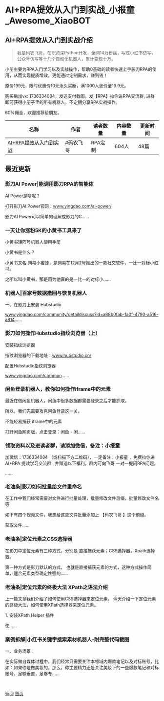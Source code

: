 # AI+RPA提效从入门到实战_小报童_Awesome_XiaoBOT

## AI+RPA提效从入门到实战介绍
> 我是码农飞哥，在职资深Python开发，全网14万粉丝，写过小红书仿写，公众号仿写等十几个自动化机器人，累计变现十万。    
    
小册主要为RPA入门学习以及实战操作，帮助0基础的读者快速上手影刀RPA的使用，从而实现提质增效，更能通过定制需求，赚到钱！    
    
原价199元，限时优惠价10元永久买断，满1000人涨价至19.9元。    
    
购买后加vx: 1736334084，发送支付截图，发【RPA】拉你进RPA交流群, 进群即可获得小册子里的所有机器人，不定期分享RPA实战操作。    
    
60%佣金，欢迎推荐给朋友。  
  


|名称|作者|读者数量|内容数量|更新时间|
|---|---|---|---|---|
|[AI+RPA提效从入门到实战](https://xiaobot.net/p/feige1024?refer=0b133df9-27dc-423b-8101-639049001c13)|#码农飞哥 | RPA定制|604人|48篇|2025-01-21|

## 最近更新
### 影刀AI Power|能调用影刀RPA的智能体

AI Power是啥呢？

打开影刀AI Power官网：www.yingdao.com/ai-power/

影刀AI Power可以简单的理解成影刀的C......

### 一天让你涨粉5K的小黄书工具来了

小黄书矩阵号机器人使用手册

小黄书是什么？

小黄书又名 网易小蜜蜂，是网易在12月2号推出的一款社交软件，一比一对标小红书。

之所以叫小黄书，那是因为他真的是一比一的对标小......

### 机器人|百家号数据撤回与恢复机器人

一、在影刀上安装 Hubstudio

www.yingdao.com/community/detaildiscuss?id=a88b0fab-1a0f-4790-a516-a814......

### 影刀如何操作Hubstudio指纹浏览器（上）

安装指纹浏览器

指纹浏览器的下载地址：www.hubstudio.cn/

配置Hubstudio指纹浏览器

www.yingdao.com/commun......

### 闲鱼登录机器人，教你如何操作iframe中的元素

最近在做闲鱼机器人，闲鱼中很多数据都需要登录之后才能抓取。

所以，我们先需要攻克闲鱼登录这一关。

不能轻易捕获 iframe中的元素

打开闲鱼网页版，点击登录：闲鱼 - 闲......

### 领取资料以及进读者群，请添加微信，备注：小报童

加微信：1736334084 （或扫描下方二维码），一定备注：小报童 ，免费拉你进 AI+RPA 提效学习交流群 , 并赠送以下福利，群内可向飞哥
一对一提问RPA问题。

......

### 老油条|影刀如何批量给文件重命名

在工作中我们经常需要对文件进行批量处理，批量修改文件后缀，批量修改文件名等

如下有四个视频文件，我想给这些文件批量添加上 【码农飞哥 】这个前缀。

获取文件......

### 老油条|定位元素之CSS选择器

在影刀中定位元素有三种方式，分别是 直接捕获元素；CSS选择器，Xpath选择器。

第一种方式是影刀默认的方式， 也就是直接捕获元素的方式，这种方式操作简单，适合元素类型确定性强的......

### 老油条|定位元素的终极大法 XPath之语法介绍

上一篇文章我们介绍了如何使用CSS选择器来定位元素， 今天介绍一下定位元素的终极大法，如何使用XPath选择器来定位元素。

1\. 安装XPath Helper 插件

使......

### 案例拆解|小红书关键字搜索素材机器人-附完整代码截图

一、业务场景：

在实际做自媒体过程中，我们经常只需要关注本领域内爆款笔记以及对标账号，比如：如果你是做美妆的，那么，你主要精力还是关注美妆下的一些爆款笔记和对标账号。足够垂直，足够专......


<a href="https://github.com/Reno9527/awesome-xiaobot" style="color: white; text-decoration: none;">awesome-xiaobot</a>

返回 [首页](../README.md)
